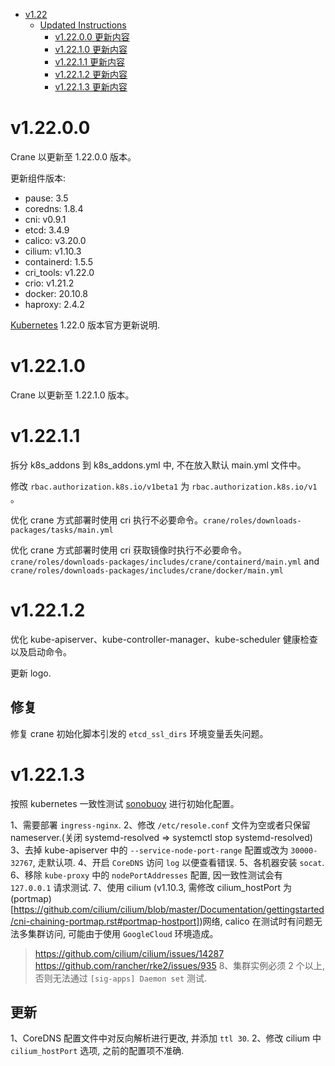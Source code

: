 - [v1.22](#v122)
  - [Updated Instructions](#updated-instructions)
    - [v1.22.0.0 更新内容](#v12200)
    - [v1.22.1.0 更新内容](#v12210)
    - [v1.22.1.1 更新内容](#v12211)
    - [v1.22.1.2 更新内容](#v12212)
    - [v1.22.1.3 更新内容](#v12213)

# v1.22.0.0

Crane 以更新至 1.22.0.0 版本。

更新组件版本:
 * pause:      3.5
 * coredns:    1.8.4
 * cni:        v0.9.1
 * etcd:       3.4.9
 * calico:     v3.20.0
 * cilium:     v1.10.3
 * containerd: 1.5.5
 * cri_tools:  v1.22.0
 * crio:       v1.21.2
 * docker:     20.10.8
 * haproxy:    2.4.2

[Kubernetes](https://github.com/kubernetes/kubernetes/blob/master/CHANGELOG/CHANGELOG-1.22.md) 1.22.0 版本官方更新说明.

# v1.22.1.0

Crane 以更新至 1.22.1.0 版本。

# v1.22.1.1

拆分 k8s_addons 到 k8s_addons.yml 中, 不在放入默认 main.yml 文件中。

修改 `rbac.authorization.k8s.io/v1beta1` 为 `rbac.authorization.k8s.io/v1` 。

优化 crane 方式部署时使用 cri 执行不必要命令。`crane/roles/downloads-packages/tasks/main.yml`

优化 crane 方式部署时使用 cri 获取镜像时执行不必要命令。`crane/roles/downloads-packages/includes/crane/containerd/main.yml` and `crane/roles/downloads-packages/includes/crane/docker/main.yml`

# v1.22.1.2

优化 kube-apiserver、kube-controller-manager、kube-scheduler 健康检查以及启动命令。

更新 logo.

## 修复

修复 crane 初始化脚本引发的 `etcd_ssl_dirs` 环境变量丢失问题。

# v1.22.1.3

按照 kubernetes 一致性测试 [sonobuoy](https://github.com/vmware-tanzu/sonobuoy) 进行初始化配置。

1、需要部署 `ingress-nginx`.
2、修改 `/etc/resole.conf` 文件为空或者只保留 nameserver.(关闭 systemd-resolved => systemctl stop systemd-resolved)
3、去掉 kube-apiserver 中的 `--service-node-port-range` 配置或改为 `30000-32767`, 走默认项.
4、开启 `CoreDNS` 访问 `log` 以便查看错误.
5、各机器安装 `socat`.
6、移除 `kube-proxy` 中的 `nodePortAddresses` 配置, 因一致性测试会有 `127.0.0.1` 请求测试.
7、使用 cilium (v1.10.3, 需修改 cilium_hostPort 为 (portmap)[https://github.com/cilium/cilium/blob/master/Documentation/gettingstarted/cni-chaining-portmap.rst#portmap-hostport])网络, calico 在测试时有问题无法多集群访问, 可能由于使用 `GoogleCloud` 环境造成。
> https://github.com/cilium/cilium/issues/14287
> https://github.com/rancher/rke2/issues/935
8、集群实例必须 2 个以上, 否则无法通过 `[sig-apps] Daemon set` 测试.

## 更新

1、CoreDNS 配置文件中对反向解析进行更改, 并添加 `ttl 30`.
2、修改 cilium 中 `cilium_hostPort` 选项, 之前的配置项不准确.